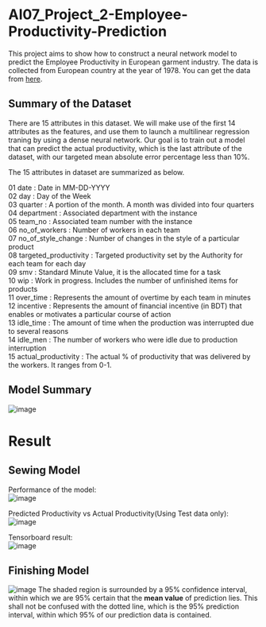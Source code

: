 # AI07_Project_2-Employee-Productivity-Prediction

This project aims to show how to construct a neural network model to predict the Employee Productivity in European garment industry.
The data is collected from European country at the year of 1978.
You can get the data from [here](https://archive.ics.uci.edu/ml/datasets/Productivity+Prediction+of+Garment+Employees).

## Summary of the Dataset
There are 15 attributes in this dataset. We will make use of the first 14 attributes as the features, and use them to launch a multilinear regression traning by using a dense neural network. Our goal is to train out a model that can predict the actual productivity, which is the last attribute of the dataset, with our targeted mean absolute error percentage less than 10%.

The 15 attributes in dataset are summarized as below.

01 date : Date in MM-DD-YYYY <br>
02 day : Day of the Week <br>
03 quarter : A portion of the month. A month was divided into four quarters <br>
04 department : Associated department with the instance <br>
05 team_no : Associated team number with the instance <br>
06 no_of_workers : Number of workers in each team <br>
07 no_of_style_change : Number of changes in the style of a particular product <br>
08 targeted_productivity : Targeted productivity set by the Authority for each team for each day <br>
09 smv : Standard Minute Value, it is the allocated time for a task <br>
10 wip : Work in progress. Includes the number of unfinished items for products <br>
11 over_time : Represents the amount of overtime by each team in minutes <br>
12 incentive : Represents the amount of financial incentive (in BDT) that enables or motivates a particular course of action <br>
13 idle_time : The amount of time when the production was interrupted due to several reasons <br>
14 idle_men : The number of workers who were idle due to production interruption <br>
15 actual_productivity : The actual % of productivity that was delivered by the workers. It ranges from 0-1. <br>

## Model Summary
![image](https://user-images.githubusercontent.com/108325848/184591882-f8cbf66b-e746-4519-854d-a883e284eb96.png)

# Result
## Sewing Model
Performance of the model:<br>
![image](https://user-images.githubusercontent.com/108325848/184591256-e0c41270-c6c7-4e61-b08d-b9d72c2ecdb7.png)

Predicted Productivity vs Actual Productivity(Using Test data only):<br>
![image](https://user-images.githubusercontent.com/108325848/184591082-da0306f6-3a2a-41d3-93ab-9b0ac64657a4.png)

Tensorboard result:<br>
![image](https://user-images.githubusercontent.com/108325848/184590861-6216dc3c-18f6-466b-8a6b-a345be439580.png)

## Finishing Model
![image](https://user-images.githubusercontent.com/108325848/187705441-fb434591-a533-4c00-b940-3fc27c7ef31f.png)
The shaded region is surrounded by a 95% confidence interval, within which we are 95% certain that the **mean value** of prediction lies.
This shall not be confused with the dotted line, which is the 95% prediction interval, within which 95% of our prediction data is contained.







